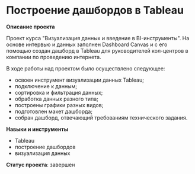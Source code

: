# Построение дашбордов в Tableau

**Описание проекта**

Проект курса "Визуализация данных и введение в BI-инструменты". На основе интервью и данных заполнен Dashboard Canvas и с его помощью создан дашборд в Tableau для руководителей кол-центров в компании по проведению интернета. 

В ходе работы над проектом было осуществлено следующее:

- освоен инструмент визуализации данных Tableau;
- подключение к данным;
- сортировка и фильтрация данных;
- обработка данных разного типа;
- построены графики разных видов;
- подготовлен макет дашборда;
- собран дашборд, отвечающий требованиям технического задания.

**Навыки и инструменты**

- Tableau
- построение дашбордов
- визуализация данных

**Статус проекта**: завершен
